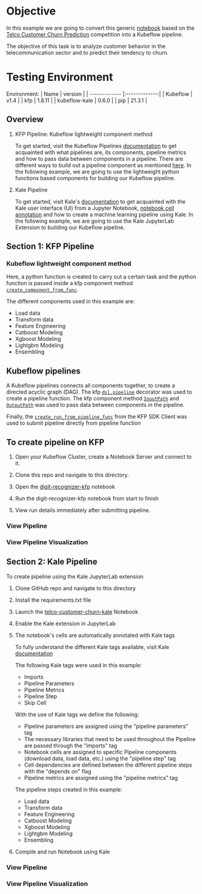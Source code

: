 # Objective
In this example we are going to convert this generic [notebook](https://github.com/josepholaide/examples/blob/telco/telco-customer-churn-kaggle-competition/telco-customer-churn-orig.ipynb) 
based on the [Telco Customer Churn Prediction](https://www.kaggle.com/datasets/blastchar/telco-customer-churn) competition into a Kubeflow pipeline.

The objective of this task is to analyze customer behavior in the telecommunication sector and to predict their tendency to churn.

# Testing Environment

Environment:
| Name        | version           | 
| ------------- |:-------------:|
| Kubeflow      | v1.4   |
| kfp           | 1.8.11 |
| kubeflow-kale | 0.6.0  |
| pip           | 21.3.1 |


## Overview

1. KFP Pipeline: Kubeflow lightweight component method

   To get started, visit the Kubeflow Pipelines [documentation](https://www.kubeflow.org/docs/components/pipelines/sdk/) 
   to get acquainted with what pipelines are, its components, pipeline metrics and how to pass data between components in a pipeline. 
   There are different ways to build out a pipeline component as mentioned [here](https://www.kubeflow.org/docs/components/pipelines/sdk/build-pipeline/#building-pipeline-components). 
   In the following example, we are going to use the lightweight python functions based components for building our Kubeflow pipeline.

2. Kale Pipeline

   To get started, visit Kale's [documentation](https://docs.arrikto.com/user/kale/index.html) to get acquainted with the 
   Kale user interface (UI) from a Jupyter Notebook, [notebook cell annotation](https://docs.arrikto.com/user/kale/jupyterlab/annotate.html) 
   and how to create a machine learning pipeline using Kale.
   In the following example, we are going to use the Kale JupyterLab Extension to building our Kubeflow pipeline.

## Section 1: KFP Pipeline

### Kubeflow lightweight component method
Here, a python function is created to carry out a certain task and the python function is passed inside a kfp component method [`create_component_from_func`](https://kubeflow-pipelines.readthedocs.io/en/latest/source/kfp.components.html#kfp.components.create_component_from_func). 

The different components used in this example are:

- Load data
- Transform data
- Feature Engineering
- Catboost Modeling
- Xgboost Modeling
- Lightgbm Modeling
- Ensembling

## Kubeflow pipelines
A Kubeflow pipelines connects all components together, to create a directed acyclic graph (DAG). The kfp [`dsl.pipeline`](https://www.kubeflow.org/docs/components/pipelines/sdk/sdk-overview/) decorator was used to create a pipeline function. 
The kfp component method [`InputPath`](https://kubeflow-pipelines.readthedocs.io/en/latest/source/kfp.components.html#kfp.components.InputPath) and [`OutputPath`](https://kubeflow-pipelines.readthedocs.io/en/latest/source/kfp.components.html#kfp.components.OutputPath) was used to pass data between components in the pipeline. 

Finally, the  [`create_run_from_pipeline_func`](https://kubeflow-pipelines.readthedocs.io/en/stable/source/kfp.client.html) from the KFP SDK Client was used to submit pipeline directly from pipeline function

## To create pipeline on KFP
   
1. Open your Kubeflow Cluster, create a Notebook Server and connect to it.

2. Clone this repo and navigate to this directory.
3. Open the [digit-recognizer-kfp](https://github.com/josepholaide/examples/blob/master/jpx-tokyo-stock-exchange-kaggle-competition/jpx-tokyo-stock-exchange-prediction-kfp.ipynb) notebook 
4. Run the digit-recognizer-kfp notebook from start to finish
5. View run details immediately after submitting pipeline.

### View Pipeline

### View Pipeline Visualization


## Section 2: Kale Pipeline

To create pipeline using the Kale JupyterLab extension


1. Clone GitHub repo and navigate to this directory

2. Install the requirements.txt file

3. Launch the [telco-customer-churn-kale](https://github.com/josepholaide/examples/blob/telco/telco-customer-churn-kaggle-competition/telco-customer-churn-kale.ipynb) Notebook

4. Enable the Kale extension in JupyterLab 

5. The notebook's cells are automatically annotated with Kale tags

   To fully understand the different Kale tags available, visit Kale [documentation](https://docs.arrikto.com/user/kale/jupyterlab/cell-types.html?highlight=pipeline%20metrics#annotate-pipeline-step-cells)
   
   The following Kale tags were used in this example:

   * Imports
   * Pipeline Parameters
   * Pipeline Metrics
   * Pipeline Step
   * Skip Cell
   
   With the use of Kale tags we define the following:

   * Pipeline parameters are assigned using the "pipeline parameters" tag
   * The necessary libraries that need to be used throughout the Pipeline are passed through the "imports" tag
   * Notebook cells are assigned to specific Pipeline components (download data, load data, etc.) using the "pipeline step" tag
   * Cell dependencies are defined between the different pipeline steps with the "depends on" flag
   * Pipeline metrics are assigned using the "pipeline metrics" tag
   
   The pipeline steps created in this example:

   * Load data
   * Transform data
   * Feature Engineering
   * Catboost Modeling
   * Xgboost Modeling
   * Lightgbm Modeling
   * Ensembling

6. Compile and run Notebook using Kale

### View Pipeline

### View Pipeline Visualization
